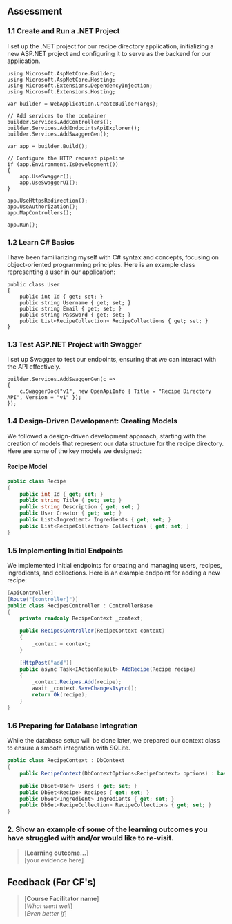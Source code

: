 ## Assessment

### 1.1 Create and Run a .NET Project

I set up the .NET project for our recipe directory application, initializing a new ASP.NET project and configuring it to serve as the backend for our application.

```CSharp
using Microsoft.AspNetCore.Builder;
using Microsoft.AspNetCore.Hosting;
using Microsoft.Extensions.DependencyInjection;
using Microsoft.Extensions.Hosting;

var builder = WebApplication.CreateBuilder(args);

// Add services to the container
builder.Services.AddControllers();
builder.Services.AddEndpointsApiExplorer();
builder.Services.AddSwaggerGen();

var app = builder.Build();

// Configure the HTTP request pipeline
if (app.Environment.IsDevelopment())
{
    app.UseSwagger();
    app.UseSwaggerUI();
}

app.UseHttpsRedirection();
app.UseAuthorization();
app.MapControllers();

app.Run();

```

 ### 1.2 Learn C# Basics

I have been familiarizing myself with C# syntax and concepts, focusing on object-oriented programming principles. Here is an example class representing a user in our application:

```CSharp
public class User
{
    public int Id { get; set; }
    public string Username { get; set; }
    public string Email { get; set; }
    public string Password { get; set; }
    public List<RecipeCollection> RecipeCollections { get; set; }
}
```

### 1.3 Test ASP.NET Project with Swagger

I set up Swagger to test our endpoints, ensuring that we can interact with the API effectively.

```CSharp
builder.Services.AddSwaggerGen(c =>
{
    c.SwaggerDoc("v1", new OpenApiInfo { Title = "Recipe Directory API", Version = "v1" });
});

```

### 1.4 Design-Driven Development: Creating Models

We followed a design-driven development approach, starting with the creation of models that represent our data structure for the recipe directory. Here are some of the key models we designed:

#### Recipe Model
```csharp
public class Recipe
{
    public int Id { get; set; }
    public string Title { get; set; }
    public string Description { get; set; }
    public User Creator { get; set; }
    public List<Ingredient> Ingredients { get; set; }
    public List<RecipeCollection> Collections { get; set; }
}
```

### 1.5 Implementing Initial Endpoints

We implemented initial endpoints for creating and managing users, recipes, ingredients, and collections. Here is an example endpoint for adding a new recipe:

```csharp
[ApiController]
[Route("[controller]")]
public class RecipesController : ControllerBase
{
    private readonly RecipeContext _context;

    public RecipesController(RecipeContext context)
    {
        _context = context;
    }

    [HttpPost("add")]
    public async Task<IActionResult> AddRecipe(Recipe recipe)
    {
        _context.Recipes.Add(recipe);
        await _context.SaveChangesAsync();
        return Ok(recipe);
    }
}
```

### 1.6 Preparing for Database Integration

While the database setup will be done later, we prepared our context class to ensure a smooth integration with SQLite.

```csharp
public class RecipeContext : DbContext
{
    public RecipeContext(DbContextOptions<RecipeContext> options) : base(options) { }

    public DbSet<User> Users { get; set; }
    public DbSet<Recipe> Recipes { get; set; }
    public DbSet<Ingredient> Ingredients { get; set; }
    public DbSet<RecipeCollection> RecipeCollections { get; set; }
}
```

 ### 2. Show an example of some of the learning outcomes you have struggled with and/or would like to re-visit.
> [**Learning outcome...**]  
> [your evidence here]

## Feedback (For CF's)
> [**Course Facilitator name**]  
> [*What went well*]  
> [*Even better if*]

